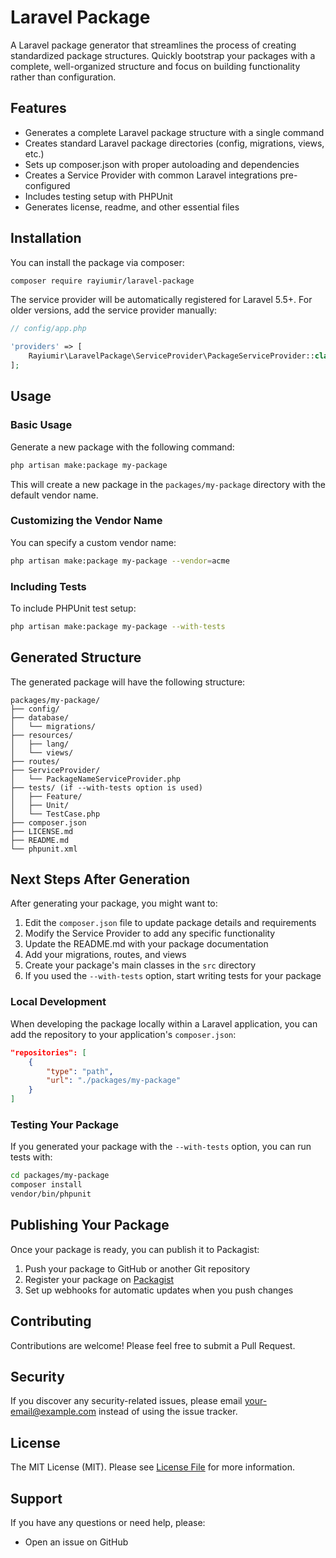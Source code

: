 # Laravel Package

A Laravel package generator that streamlines the process of creating standardized package structures. Quickly bootstrap your packages with a complete, well-organized structure and focus on building functionality rather than configuration.

## Features

- Generates a complete Laravel package structure with a single command
- Creates standard Laravel package directories (config, migrations, views, etc.)
- Sets up composer.json with proper autoloading and dependencies
- Creates a Service Provider with common Laravel integrations pre-configured
- Includes testing setup with PHPUnit
- Generates license, readme, and other essential files

## Installation

You can install the package via composer:

```bash
composer require rayiumir/laravel-package
```

The service provider will be automatically registered for Laravel 5.5+. For older versions, add the service provider manually:

```php
// config/app.php

'providers' => [
    Rayiumir\LaravelPackage\ServiceProvider\PackageServiceProvider::class,
];
```

## Usage

### Basic Usage

Generate a new package with the following command:

```bash
php artisan make:package my-package
```

This will create a new package in the `packages/my-package` directory with the default vendor name.

### Customizing the Vendor Name

You can specify a custom vendor name:

```bash
php artisan make:package my-package --vendor=acme
```

### Including Tests

To include PHPUnit test setup:

```bash
php artisan make:package my-package --with-tests
```

## Generated Structure

The generated package will have the following structure:

```
packages/my-package/
├── config/
├── database/
│   └── migrations/
├── resources/
│   ├── lang/
│   └── views/
├── routes/
├── ServiceProvider/
│   └── PackageNameServiceProvider.php
├── tests/ (if --with-tests option is used)
│   ├── Feature/
│   ├── Unit/
│   └── TestCase.php
├── composer.json
├── LICENSE.md
├── README.md
└── phpunit.xml
```

## Next Steps After Generation

After generating your package, you might want to:

1. Edit the `composer.json` file to update package details and requirements
2. Modify the Service Provider to add any specific functionality
3. Update the README.md with your package documentation
4. Add your migrations, routes, and views
5. Create your package's main classes in the `src` directory
6. If you used the `--with-tests` option, start writing tests for your package

### Local Development

When developing the package locally within a Laravel application, you can add the repository to your application's `composer.json`:

```json
"repositories": [
    {
        "type": "path",
        "url": "./packages/my-package"
    }
]
```

### Testing Your Package

If you generated your package with the `--with-tests` option, you can run tests with:

```bash
cd packages/my-package
composer install
vendor/bin/phpunit
```

## Publishing Your Package

Once your package is ready, you can publish it to Packagist:

1. Push your package to GitHub or another Git repository
2. Register your package on [Packagist](https://packagist.org/)
3. Set up webhooks for automatic updates when you push changes

## Contributing

Contributions are welcome! Please feel free to submit a Pull Request.

## Security

If you discover any security-related issues, please email your-email@example.com instead of using the issue tracker.

## License

The MIT License (MIT). Please see [License File](LICENSE.md) for more information.

## Support

If you have any questions or need help, please:

- Open an issue on GitHub

